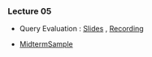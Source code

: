 ### Lecture 05

- Query Evaluation : [Slides](https://drive.google.com/file/d/1NpvPbBVL54nIqvfCdTKxNSEb5kddvgFO/view?usp=sharing) ,  [Recording](https://drive.google.com/file/d/1momVc7KgJogTQxa5UtmaUTno_CaTrWM_/view?usp=sharing)

-  [MidtermSample](https://docs.google.com/document/d/1Gdh-RvrnifkBHOTUGuArAdLEREtuiLA09n4BYu1Hy7I/edit?usp=sharing) 

  


